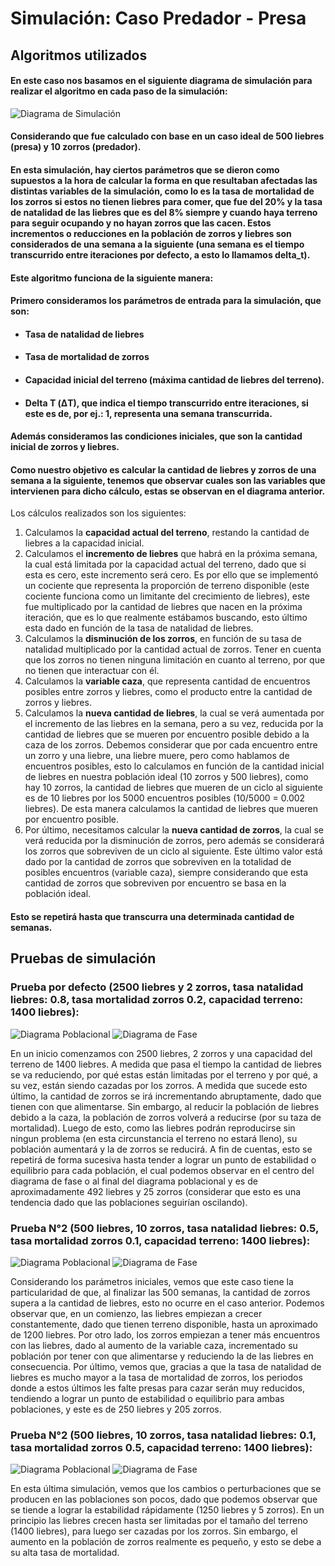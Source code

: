 # Simulación: Caso Predador - Presa
## Algoritmos utilizados
#### En este caso nos basamos en el siguiente diagrama de simulación para realizar el algoritmo en cada paso de la simulación:
![Diagrama de Simulación](https://github.com/lucho1991/modelsandsimulation_2024_tp1/assets/12039868/bdef5cbe-758c-4bb1-ad42-869625752ec0)
#### Considerando que fue calculado con base en un caso ideal de 500 liebres (presa) y 10 zorros (predador).
#### En esta simulación, hay ciertos parámetros que se dieron como supuestos a la hora de calcular la forma en que resultaban afectadas las distintas variables de la simulación, como lo es la tasa de mortalidad de los zorros si estos no tienen liebres para comer, que fue del 20% y la tasa de natalidad de las liebres que es del 8% siempre y cuando haya terreno para seguir ocupando y no hayan zorros que las cacen. Estos incrementos o reducciones en la población de zorros y liebres son considerados de una semana a la siguiente (una semana es el tiempo transcurrido entre iteraciones por defecto, a esto lo llamamos delta_t).


#### Este algoritmo funciona de la siguiente manera:
#### Primero consideramos los parámetros de entrada para la simulación, que son:
* #### Tasa de natalidad de liebres
* #### Tasa de mortalidad de zorros
* #### Capacidad inicial del terreno (máxima cantidad de liebres del terreno).
* #### Delta T (ΔT), que indica el tiempo transcurrido entre iteraciones, si este es de, por ej.: 1, representa una semana transcurrida.
#### Además consideramos las condiciones iniciales, que son la cantidad inicial de zorros y liebres.

#### Como nuestro objetivo es calcular la cantidad de liebres y zorros de una semana a la siguiente, tenemos que observar cuales son las variables que intervienen para dicho cálculo, estas se observan en el diagrama anterior.
Los cálculos realizados son los siguientes:
1. Calculamos la **capacidad actual del terreno**, restando la cantidad de liebres a la capacidad inicial.
2. Calculamos el **incremento de liebres** que habrá en la próxima semana, la cual está limitada por la capacidad actual del terreno, dado que si esta es cero, este incremento será cero. Es por ello que se implementó un cociente que representa la proporción de terreno disponible (este cociente funciona como un limitante del crecimiento de liebres), este fue multiplicado por la cantidad de liebres que nacen en la próxima iteración, que es lo que realmente estábamos buscando, esto último esta dado en función de la tasa de natalidad de liebres.
3. Calculamos la **disminución de los zorros**, en función de su tasa de natalidad multiplicado por la cantidad actual de zorros. Tener en cuenta que los zorros no tienen ninguna limitación en cuanto al terreno, por que no tienen que interactuar con él.
4. Calculamos la **variable caza**, que representa cantidad de encuentros posibles entre zorros y liebres, como el producto entre la cantidad de zorros y liebres.
5. Calculamos la **nueva cantidad de liebres**, la cual se verá aumentada por el incremento de las liebres en la semana, pero a su vez, reducida por la cantidad de liebres que se mueren por encuentro posible debido a la caza de los zorros. Debemos considerar que por cada encuentro entre un zorro y una liebre, una liebre muere, pero como hablamos de encuentros posibles, esto lo calculamos en función de la cantidad inicial de liebres en nuestra población ideal (10 zorros y 500 liebres), como hay 10 zorros, la cantidad de liebres que mueren de un ciclo al siguiente es de 10 liebres por los 5000 encuentros posibles (10/5000 = 0.002 liebres). De esta manera calculamos la cantidad de liebres que mueren por encuentro posible.
6. Por último, necesitamos calcular la **nueva cantidad de zorros**, la cual se verá reducida por la disminución de zorros, pero además se considerará los zorros que sobreviven de un ciclo al siguiente. Este último valor está dado por la cantidad de zorros que sobreviven en la totalidad de posibles encuentros (variable caza), siempre considerando que esta cantidad de zorros que sobreviven por encuentro se basa en la población ideal.

#### Esto se repetirá hasta que transcurra una determinada cantidad de semanas.

## Pruebas de simulación

### Prueba por defecto (2500 liebres y 2 zorros, tasa natalidad liebres: 0.8, tasa mortalidad zorros 0.2, capacidad terreno: 1400 liebres):

![Diagrama Poblacional]()
![Diagrama de Fase]()

En un inicio comenzamos con 2500 liebres, 2 zorros y una capacidad del terreno de 1400 liebres. A medida que pasa el tiempo la cantidad de liebres se va reduciendo, por qué estas están limitadas por el terreno y por qué, a su vez, están siendo cazadas por los zorros. A medida que sucede esto último, la cantidad de zorros se irá incrementando abruptamente, dado que tienen con que alimentarse. Sin embargo, al reducir la población de liebres debido a la caza, la población de zorros volverá a reducirse (por su taza de mortalidad). Luego de esto, como las liebres podrán reproducirse sin ningun problema (en esta circunstancia el terreno no estará lleno), su población aumentará y la de zorros se reducirá. A fin de cuentas, esto se repetirá de forma sucesiva hasta tender a lograr un punto de estabilidad o equilibrio para cada población, el cual podemos observar en el centro del diagrama de fase o al final del diagrama poblacional y es de aproximadamente 492 liebres y 25 zorros (considerar que esto es una tendencia dado que las poblaciones seguirían oscilando).

### Prueba N°2 (500 liebres, 10 zorros, tasa natalidad liebres: 0.5, tasa mortalidad zorros 0.1, capacidad terreno: 1400 liebres):

![Diagrama Poblacional]()
![Diagrama de Fase]()

Considerando los parámetros iniciales, vemos que este caso tiene la particularidad de que, al finalizar las 500 semanas, la cantidad de zorros supera a la cantidad de liebres, esto no ocurre en el caso anterior. Podemos observar que, en un comienzo, las liebres empiezan a crecer constantemente, dado que tienen terreno disponible, hasta un aproximado de 1200 liebres. Por otro lado, los zorros empiezan a tener más encuentros con las liebres, dado al aumento de la variable caza, incrementado su población por tener con que alimentarse y reduciendo la de las liebres en consecuencia. Por último, vemos que, gracias a que la tasa de natalidad de liebres es mucho mayor a la tasa de mortalidad de zorros, los periodos donde a estos últimos les falte presas para cazar serán muy reducidos, tendiendo a lograr un punto de estabilidad o equilibrio para ambas poblaciones, y este es de 250 liebres y 205 zorros.


### Prueba N°2 (500 liebres, 10 zorros, tasa natalidad liebres: 0.1, tasa mortalidad zorros 0.5, capacidad terreno: 1400 liebres):

![Diagrama Poblacional]()
![Diagrama de Fase]()

En esta última simulación, vemos que los cambios o perturbaciones que se producen en las poblaciones son pocos, dado que podemos observar que se tiende a lograr la estabilidad rápidamente (1250 liebres y 5 zorros). En un principio las liebres crecen hasta ser limitadas por el tamaño del terreno (1400 liebres), para luego ser cazadas por los zorros. Sin embargo, el aumento en la población de zorros realmente es pequeño, y esto se debe a su alta tasa de mortalidad.
